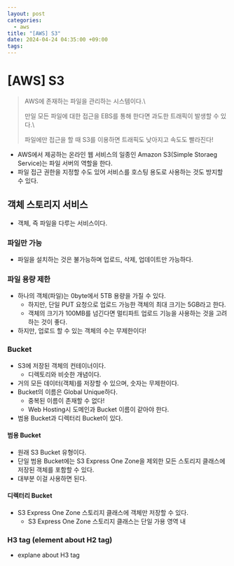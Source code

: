 ```yaml
---
layout: post
categories:
  - aws
title: "[AWS] S3"
date: 2024-04-24 04:35:00 +09:00
tags:
---
```

# \[AWS] S3

>AWS에 존재하는 파일을 관리하는 시스템이다.\
>
>만일 모든 파일에 대한 접근을 EBS를 통해 한다면 과도한 트래픽이 발생할 수 있다.\
>
>파일에만 접근을 할 때 S3를 이용하면 트래픽도 낮아지고 속도도 빨라진다!

- AWS에서 제공하는 온라인 웹 서비스의 일종인 Amazon S3(Simple Storaeg Service)는 파일 서버의 역할을 한다.
- 파일 접근 권한을 지정할 수도 있어 서비스를 호스팅 용도로 사용하는 것도 방지할 수 있다.

## 객체 스토리지 서비스
- 객체, 즉 파일을 다루는 서비스이다.

### 파일만 가능
- 파일을 설치하는 것은 불가능하며 업로드, 삭제, 업데이트만 가능하다.

### 파일 용량 제한
- 하나의 객체(파일)는 0byte에서 5TB 용량을 가질 수 있다.
	- 하지만, 단일 PUT 요청으로 업로드 가능한 객체의 최대 크기는 5GB라고 한다.
	- 객체의 크기가 100MB를 넘긴다면 멀티파트 업로드 기능을 사용하는 것을 고려하는 것이 좋다.
- 하지만, 업로드 할 수 있는 객체의 수는 무제한이다!

### Bucket
- S3에 저장된 객체의 컨테이너이다.
	- 디렉토리와 비슷한 개념이다.
- 거의 모든 데이터(객체)를 저장할 수 있으며, 숫자는 무제한이다.
- Bucket의 이름은 Global Unique하다.
	- 중복된 이름이 존재할 수 없다!
	- Web Hosting시 도메인과 Bucket 이름이 같아야 한다.
- 범용 Bucket과 디렉터리 Bucket이 있다.

#### 범용 Bucket
- 원래 S3 Bucket 유형이다.
- 단일 범용 Bucket에는 S3 Express One Zone을 제외한 모든 스토리지 클래스에 저장된 객체를 포함할 수 있다.
- 대부분 이걸 사용하면 된다.

#### 디렉터리 Bucket
- S3 Express One Zone 스토리지 클래스에 객체만 저장할 수 있다.
	- S3 Express One Zone 스토리지 클래스는 단일 가용 영역 내 

### H3 tag (element about H2 tag)
- explane about H3 tag